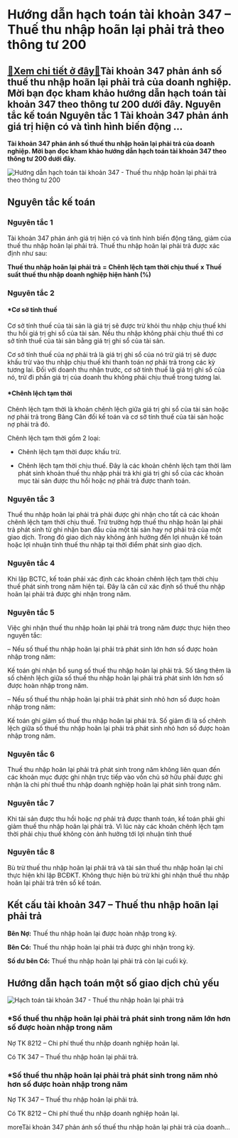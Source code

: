 Hướng dẫn hạch toán tài khoản 347 – Thuế thu nhập hoãn lại phải trả theo thông tư 200
=====================================================================================

[:gift:Xem chi tiết ở đây:gift:](https://hddtvn.com/huong-dan-hach-toan-tai-khoan-347-thue-thu-nhap-hoan-lai-phai-tra-theo-thong-tu-200/)Tài khoản 347 phản ánh số thuế thu nhập hoãn lại phải trả của doanh nghiệp. Mời bạn đọc kham khảo hướng dẫn hạch toán tài khoản 347 theo thông tư 200 dưới đây. Nguyên tắc kế toán Nguyên tắc 1 Tài khoản 347 phản ánh giá trị hiện có và tình hình biến động …
---------------------------------------------------------------------------------------------------------------------------------------------------------------------------------------------------------------------------------------------------------------

**Tài khoản 347 phản ánh số thuế thu nhập hoãn lại phải trả của doanh nghiệp. Mời bạn đọc kham khảo hướng dẫn hạch toán tài khoản 347 theo thông tư 200 dưới đây.**


![Hướng dẫn hạch toán tài khoản 347 - Thuế thu nhập hoãn lại phải trả theo thông tư 200](https://hddtvn.com/wp-content/uploads/2021/01/tax-rates-norway-2020.jpg)


**Nguyên tắc kế toán**
----------------------


### Nguyên tắc 1


Tài khoản 347 phản ánh giá trị hiện có và tình hình biến động tăng, giảm của thuế thu nhập hoãn lại phải trả. Thuế thu nhập hoãn lại phải trả được xác định như sau:





**Thuế thu nhập hoãn lại phải trả**
**=**
**Chênh lệch tạm thời chịu thuế**
**x**
**Thuế suất thuế thu nhập doanh nghiệp hiện hành (%)**



### Nguyên tắc 2


#### *Cơ sở tính thuế


Cơ sở tính thuế của tài sản là giá trị sẽ được trừ khỏi thu nhập chịu thuế khi thu hồi giá trị ghi sổ của tài sản. Nếu thu nhập không phải chịu thuế thì cơ sở tính thuế của tài sản bằng giá trị ghi sổ của tài sản.


Cơ sở tính thuế của nợ phải trả là giá trị ghi sổ của nó trừ giá trị sẽ được khấu trừ vào thu nhập chịu thuế khi thanh toán nợ phải trả trong các kỳ tương lai. Đối với doanh thu nhận trước, cơ sở tính thuế là giá trị ghi sổ của nó, trừ đi phần giá trị của doanh thu không phải chịu thuế trong tương lai.


#### *Chênh lệch tạm thời


Chênh lệch tạm thời là khoản chênh lệch giữa giá trị ghi sổ của tài sản hoặc nợ phải trả trong Bảng Cân đối kế toán và cơ sở tính thuế của tài sản hoặc nợ phải trả đó.


Chênh lệch tạm thời gồm 2 loại:




* Chênh lệch tạm thời được khấu trừ.

* Chênh lệch tạm thời chịu thuế. Đây là các khoản chênh lệch tạm thời làm phát sinh khoản thuế thu nhập phải trả khi giá trị ghi sổ của các khoản mục tài sản được thu hồi hoặc nợ phải trả được thanh toán.



### Nguyên tắc 3


Thuế thu nhập hoãn lại phải trả phải được ghi nhận cho tất cả các khoản chênh lệch tạm thời chịu thuế. Trừ trường hợp thuế thu nhập hoãn lại phải trả phát sinh từ ghi nhận ban đầu của một tài sản hay nợ phải trả của một giao dịch. Trong đó giao dịch này không ảnh hưởng đến lợi nhuận kế toán hoặc lợi nhuận tính thuế thu nhập tại thời điểm phát sinh giao dịch.


### Nguyên tắc 4


Khi lập BCTC, kế toán phải xác định các khoản chênh lệch tạm thời chịu thuế phát sinh trong năm hiện tại. Đây là căn cứ xác định số thuế thu nhập hoãn lại phải trả được ghi nhận trong năm.


### Nguyên tắc 5


Việc ghi nhận thuế thu nhập hoãn lại phải trả trong năm được thực hiện theo nguyên tắc:


– Nếu số thuế thu nhập hoãn lại phải trả phát sinh lớn hơn số được hoàn nhập trong năm:


Kế toán ghi nhận bổ sung số thuế thu nhập hoãn lại phải trả. Số tăng thêm là số chênh lệch giữa số thuế thu nhập hoãn lại phải trả phát sinh lớn hơn số được hoàn nhập trong năm.


– Nếu số thuế thu nhập hoãn lại phải trả phát sinh nhỏ hơn số được hoàn nhập trong năm:


Kế toán ghi giảm số thuế thu nhập hoãn lại phải trả. Số giảm đi là số chênh lệch giữa số thuế thu nhập hoãn lại phải trả phát sinh nhỏ hơn số được hoàn nhập trong năm.


### Nguyên tắc 6


Thuế thu nhập hoãn lại phải trả phát sinh trong năm không liên quan đến các khoản mục được ghi nhận trực tiếp vào vốn chủ sở hữu phải được ghi nhận là chi phí thuế thu nhập doanh nghiệp hoãn lại phát sinh trong năm.


### Nguyên tắc 7


Khi tài sản được thu hồi hoặc nợ phải trả được thanh toán, kế toán phải ghi giảm thuế thu nhập hoãn lại phải trả. Vì lúc này các khoản chênh lệch tạm thời phải chịu thuế không còn ảnh hưởng tới lợi nhuận tính thuế


### Nguyên tắc 8


Bù trừ thuế thu nhập hoãn lại phải trả và tài sản thuế thu nhập hoãn lại chỉ thực hiện khi lập BCĐKT. Không thực hiện bù trừ khi ghi nhận thuế thu nhập hoãn lại phải trả trên sổ kế toán.


**Kết cấu tài khoản 347 – Thuế thu nhập hoãn lại phải trả**
-----------------------------------------------------------


**Bên Nợ:** Thuế thu nhập hoãn lại được hoàn nhập trong kỳ.


**Bên Có:** Thuế thu nhập hoãn lại phải trả được ghi nhận trong kỳ.


**Số dư bên Có:** Thuế thu nhập hoãn lại phải trả còn lại cuối kỳ.


Hướng dẫn hạch toán một số giao dịch chủ yếu
--------------------------------------------


![Hạch toán tài khoản 347 - Thuế thu nhập hoãn lại phải trả](https://hddtvn.com/wp-content/uploads/2021/01/taxes-5.jpg "Hạch toán tài khoản 347 - Thuế thu nhập hoãn lại phải trả")


### *Số thuế thu nhập hoãn lại phải trả phát sinh trong năm lớn hơn số được hoàn nhập trong năm


Nợ TK 8212 – Chi phí thuế thu nhập doanh nghiệp hoãn lại.


Có TK 347 – Thuế thu nhập hoãn lại phải trả.


### *Số thuế thu nhập hoãn lại phải trả phát sinh trong năm nhỏ hơn số được hoàn nhập trong năm


Nợ TK 347 – Thuế thu nhập hoãn lại phải trả.


Có TK 8212 – Chi phí thuế thu nhập doanh nghiệp hoãn lại.


moreTài khoản 347 phản ánh số thuế thu nhập hoãn lại phải trả của doanh…

